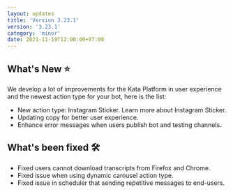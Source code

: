 ```yaml
---
layout: updates
title: 'Version 3.23.1'
version: '3.23.1'
category: 'minor'
date: 2021-11-19T12:00:00+07:00
---
```


## What's New ⭐️

We develop a lot of improvements for the Kata Platform in user experience and the newest action type for your bot, here is the list:

-   New action type: Instagram Sticker. Learn more about Instagram Sticker.
-   Updating copy for better user experience.
-   Enhance error messages when users publish bot and testing channels.

## What's been fixed 🛠

-   Fixed users cannot download transcripts from Firefox and Chrome.
-   Fixed issue when using dynamic carousel action type.
-   Fixed issue in scheduler that sending repetitive messages to end-users.
